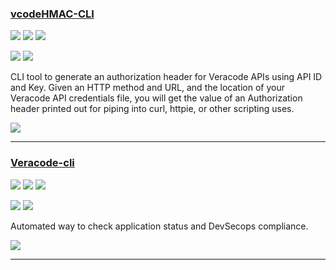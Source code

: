 ### [vcodeHMAC-CLI](https://github.com/brian1917/vcodeHMAC-CLI)

![](https://img.shields.io/github/stars/brian1917/vcodeHMAC-CLI.svg?style=social)
![](https://img.shields.io/github/forks/brian1917/vcodeHMAC-CLI.svg?style=social)
![](https://img.shields.io/github/watchers/brian1917/vcodeHMAC-CLI.svg?style=social)

![](https://img.shields.io/github/languages/top/brian1917/vcodeHMAC-CLI)
![](https://img.shields.io/github/contributors/brian1917/vcodeHMAC-CLI)

CLI tool to generate an authorization header for Veracode APIs using API ID and Key. Given an HTTP method and URL, and the location of your Veracode API credentials file, you will get the value of an Authorization header printed out for piping into curl, httpie, or other scripting uses.

[![](https://img.shields.io/github/followers/brian1917?label=brian1917&style=social)](https://github.com/brian1917)

---
### [Veracode-cli](https://github.com/adidas/veracode-cli)

![](https://img.shields.io/github/stars/adidas/veracode-cli.svg?style=social)
![](https://img.shields.io/github/forks/adidas/veracode-cli.svg?style=social)
![](https://img.shields.io/github/watchers/adidas/veracode-cli.svg?style=social)

![](https://img.shields.io/github/languages/top/adidas/veracode-cli)
![](https://img.shields.io/github/contributors/adidas/veracode-cli)

Automated way to check application status and DevSecops compliance.

[![](https://img.shields.io/github/followers/adidas?label=adidas&style=social)](https://github.com/adidas)

---